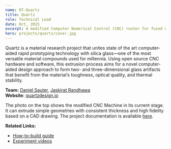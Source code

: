 ```yaml
---
name: 07-Quartz
title: Quartz
role: Technical Lead 
date: Oct, 2015
excerpt: A modified Computer Numerical Control (CNC) router for fused deposition modelling using quartz glass.
hero: projects/quartz/cover.jpg
---
```



Quartz is a material research project that unites state of the art computer-aided rapid prototyping technology with silica glass—one of the most versatile material compounds used for millennia. Using open source CNC hardware and software, this extrusion process aims for a novel computer-aided design approach to form two- and three-dimensional glass artifacts that benefit from the material’s toughness, optical quality, and thermal stability.

**Team:** [Daniel Sauter](http://danielsauter.com/), [Jaskirat Randhawa](http://jaskirat.org)  
**Website**: [quartzdesign.io](http://quartzdesign.io)

<image-responsive imageURL='projects/quartz/img-1.gif' />

<image-responsive imageURL='projects/quartz/img-2.jpg' />

The photo on the top shows the modified CNC Machine in its current stage. It can extrude simple geometries with consistent thickness and high fidelity based on a CAD drawing. The project documentation is available [here](http://quartzdesign.io).

**Related Links:**
- [How-to-build guide](http://quartzdesign.io/)
- [Experiment videos](https://vimeo.com/album/4021301)